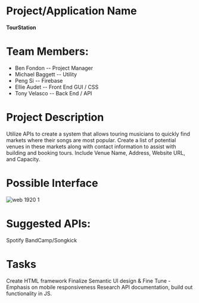 # Project/Application Name
**TourStation**

# Team Members:
* Ben Fondon -- Project Manager
* Michael Baggett -- Utility
* Peng Si -- Firebase
* Ellie Audet -- Front End GUI / CSS
* Tony Velasco -- Back End / API

# Project Description
Utilize APIs to create a system that allows touring musicians to quickly find markets where their songs are most popular.
Create a list of potential venues in these markets along with contact information to assist with building and booking tours. Include Venue 
Name, Address, Website URL, and Capacity.

# Possible Interface
![web 1920 1](https://user-images.githubusercontent.com/44389263/48157464-4aef4780-e295-11e8-82ff-c5428912b59e.png)

# Suggested APIs:
Spotify
BandCamp/Songkick

# Tasks
Create HTML framework
Finalize Semantic UI design & Fine Tune - Emphasis on mobile responsiveness
Research API documentation, build out functionality in JS.
